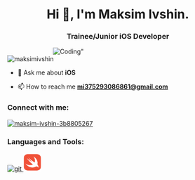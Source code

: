 <h1 align="center">Hi 👋, I'm Maksim Ivshin.</h1>
<h3 align="center">Trainee/Junior iOS Developer</h3>
<img align= "right" alt=Coding" width="400" src="https://i.pinimg.com/originals/81/17/8b/81178b47a8598f0c81c4799f2cdd4057.gif"> 

<p align="left"> <img src="https://komarev.com/ghpvc/?username=maksimivshin&label=Profile%20views&color=0e75b6&style=flat" alt="maksimivshin" /> </p>

- 💬 Ask me about **iOS**

- 📫 How to reach me **mi375293086861@gmail.com**

<h3 align="left">Connect with me:</h3>
<p align="left">
<a href="https://linkedin.com/in/maksim-ivshin-3b8805267" target="blank"><img align="center" src="https://raw.githubusercontent.com/rahuldkjain/github-profile-readme-generator/master/src/images/icons/Social/linked-in-alt.svg" alt="maksim-ivshin-3b8805267" height="30" width="40" /></a>
</p>

<h3 align="left">Languages and Tools:</h3>
<p align="left"> <a href="https://git-scm.com/" target="_blank" rel="noreferrer"> <img src="https://www.vectorlogo.zone/logos/git-scm/git-scm-icon.svg" alt="git" width="40" height="40"/> </a> <a href="https://developer.apple.com/swift/" target="_blank" rel="noreferrer"> <img src="https://raw.githubusercontent.com/devicons/devicon/master/icons/swift/swift-original.svg" alt="swift" width="40" height="40"/> </a> </p>
